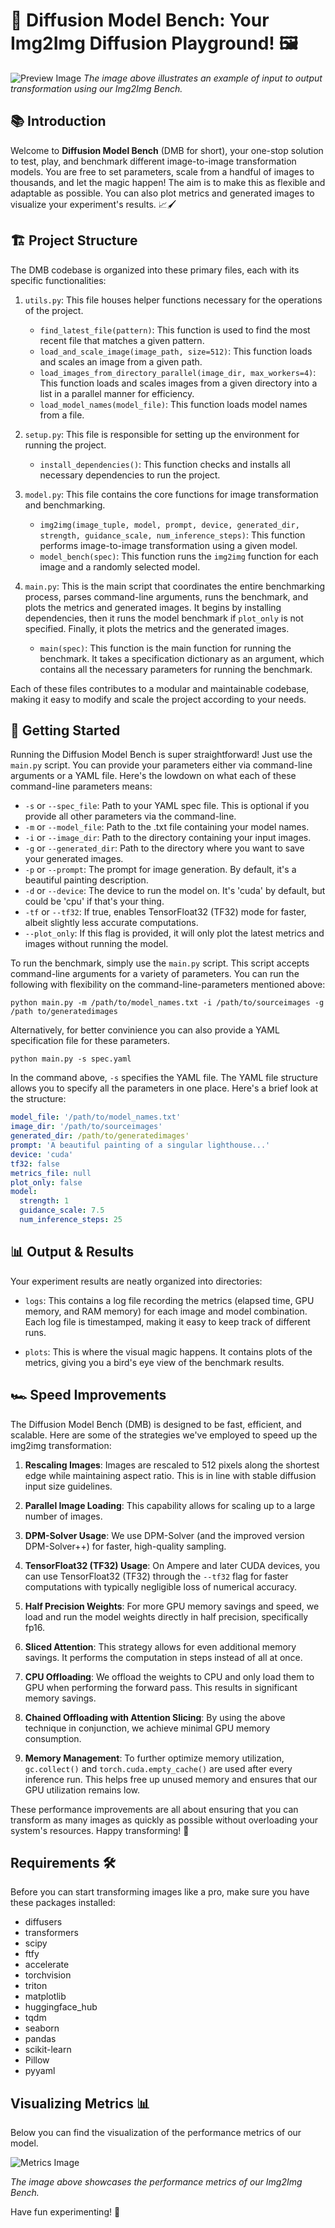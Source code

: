 # 🎨 Diffusion Model Bench: Your Img2Img Diffusion Playground! 🖼️

![Preview Image](/path/to/preview_image.png)
*The image above illustrates an example of input to output transformation using our Img2Img Bench.*

## 📚 Introduction

Welcome to **Diffusion Model Bench** (DMB for short), your one-stop solution to test, play, and benchmark different image-to-image transformation models. You are free to set parameters, scale from a handful of images to thousands, and let the magic happen! The aim is to make this as flexible and adaptable as possible. You can also plot metrics and generated images to visualize your experiment's results. 📈🖌️

## 🏗️ Project Structure

The DMB codebase is organized into these primary files, each with its specific functionalities:

1. `utils.py`: This file houses helper functions necessary for the operations of the project. 

    - `find_latest_file(pattern)`: This function is used to find the most recent file that matches a given pattern.
    - `load_and_scale_image(image_path, size=512)`: This function loads and scales an image from a given path.
    - `load_images_from_directory_parallel(image_dir, max_workers=4)`: This function loads and scales images from a given directory into a list in a parallel manner for efficiency.
    - `load_model_names(model_file)`: This function loads model names from a file.

2. `setup.py`: This file is responsible for setting up the environment for running the project. 

    - `install_dependencies()`: This function checks and installs all necessary dependencies to run the project.

3. `model.py`: This file contains the core functions for image transformation and benchmarking. 

    - `img2img(image_tuple, model, prompt, device, generated_dir, strength, guidance_scale, num_inference_steps)`: This function performs image-to-image transformation using a given model.
    - `model_bench(spec)`: This function runs the `img2img` function for each image and a randomly selected model.

4. `main.py`: This is the main script that coordinates the entire benchmarking process, parses command-line arguments, runs the benchmark, and plots the metrics and generated images. It begins by installing dependencies, then it runs the model benchmark if `plot_only` is not specified. Finally, it plots the metrics and the generated images.

    - `main(spec)`: This function is the main function for running the benchmark. It takes a specification dictionary as an argument, which contains all the necessary parameters for running the benchmark.
    
Each of these files contributes to a modular and maintainable codebase, making it easy to modify and scale the project according to your needs.


## 🚀 Getting Started


Running the Diffusion Model Bench is super straightforward! Just use the `main.py` script. You can provide your parameters either via command-line arguments or a YAML file. Here's the lowdown on what each of these command-line parameters means:

- `-s` or `--spec_file`: Path to your YAML spec file. This is optional if you provide all other parameters via the command-line.
- `-m` or `--model_file`: Path to the .txt file containing your model names.
- `-i` or `--image_dir`: Path to the directory containing your input images.
- `-g` or `--generated_dir`: Path to the directory where you want to save your generated images.
- `-p` or `--prompt`: The prompt for image generation. By default, it's a beautiful painting description.
- `-d` or `--device`: The device to run the model on. It's 'cuda' by default, but could be 'cpu' if that's your thing.
- `-tf` or `--tf32`: If true, enables TensorFloat32 (TF32) mode for faster, albeit slightly less accurate computations.
- `--plot_only`: If this flag is provided, it will only plot the latest metrics and images without running the model.

To run the benchmark, simply use the `main.py` script. This script accepts command-line arguments for a variety of parameters. You can run the following with flexibility on the command-line-parameters mentioned above:

```shell
python main.py -m /path/to/model_names.txt -i /path/to/sourceimages -g /path to/generatedimages 
```




Alternatively, for better convinience you can also provide a YAML specification file for these parameters. 
```shell
python main.py -s spec.yaml 
```

In the command above, `-s` specifies the YAML file. The YAML file structure allows you to specify all the parameters in one place. Here's a brief look at the structure:

```yaml
model_file: '/path/to/model_names.txt'
image_dir: '/path/to/sourceimages'
generated_dir: /path/to/generatedimages'
prompt: 'A beautiful painting of a singular lighthouse...'
device: 'cuda'
tf32: false
metrics_file: null
plot_only: false
model:
  strength: 1
  guidance_scale: 7.5
  num_inference_steps: 25
```


## 📊 Output & Results

Your experiment results are neatly organized into directories:

- `logs`: This contains a log file recording the metrics (elapsed time, GPU memory, and RAM memory) for each image and model combination. Each log file is timestamped, making it easy to keep track of different runs.

- `plots`: This is where the visual magic happens. It contains plots of the metrics, giving you a bird's eye view of the benchmark results.

## 🏎️ Speed Improvements

The Diffusion Model Bench (DMB) is designed to be fast, efficient, and scalable. Here are some of the strategies we've employed to speed up the img2img transformation:

1. **Rescaling Images**: Images are rescaled to 512 pixels along the shortest edge while maintaining aspect ratio. This is in line with stable diffusion input size guidelines.

2. **Parallel Image Loading**: This capability allows for scaling up to a large number of images.

3. **DPM-Solver Usage**: We use DPM-Solver (and the improved version DPM-Solver++) for faster, high-quality sampling.

4. **TensorFloat32 (TF32) Usage**: On Ampere and later CUDA devices, you can use TensorFloat32 (TF32) through the `--tf32` flag for faster computations with typically negligible loss of numerical accuracy.

5. **Half Precision Weights**: For more GPU memory savings and speed, we load and run the model weights directly in half precision, specifically fp16.

6. **Sliced Attention**: This strategy allows for even additional memory savings. It performs the computation in steps instead of all at once.

7. **CPU Offloading**: We offload the weights to CPU and only load them to GPU when performing the forward pass. This results in significant memory savings.

8. **Chained Offloading with Attention Slicing**: By using the above technique in conjunction, we achieve minimal GPU memory consumption.

9. **Memory Management**: To further optimize memory utilization, `gc.collect()` and `torch.cuda.empty_cache()` are used after every inference run. This helps free up unused memory and ensures that our GPU utilization remains low.

These performance improvements are all about ensuring that you can transform as many images as quickly as possible without overloading your system's resources. Happy transforming! 🎉


## Requirements 🛠️

Before you can start transforming images like a pro, make sure you have these packages installed:

- diffusers
- transformers
- scipy
- ftfy
- accelerate
- torchvision
- triton
- matplotlib
- huggingface_hub
- tqdm
- seaborn
- pandas
- scikit-learn
- Pillow
- pyyaml


## Visualizing Metrics 📊

Below you can find the visualization of the performance metrics of our model.

![Metrics Image](/path/to/metrics_image.png)

*The image above showcases the performance metrics of our Img2Img Bench.*

Have fun experimenting! 🎉


